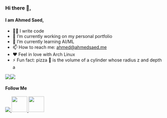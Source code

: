 ### Hi there 👋,
#### I am Ahmed Saed,

- 👨‍💻 I write code
- 🔭 I’m currently working on my personal portfolio 
- 🌱 I’m currently learning AI/ML
- 📫 How to reach me: ahmed@ahmedsaed.me
- ❤️ Feel in love with Arch Linux
- ⚡ Fun fact: pizza 🍕 is the volume of a cylinder whose radius z and depth a

<a href="https://github.com/Ahmedsaed"><img align="center" src="https://github-readme-stats.vercel.app/api?username=Ahmedsaed&count_private=true&show_icons=true&theme=dark&hide=prs,issues&include_all_commits=true" /></a><a href="https://github.com/Ahmedsaed"><img align="center" src="https://github-readme-stats.vercel.app/api/top-langs/?username=Ahmedsaed&layout=compact&langs_count=10&theme=dark" /></a>

#### Follow Me

<a href="https://ahmedsaed.me">
  <img src="https://img.icons8.com/ios/50/4a90e2/internet--v1.png"/>
</a>
<a href="https://www.linkedin.com/in/ahmedsaed26">
  <img width="50px" src="https://img.icons8.com/material-rounded/24/4a90e2/linkedin--v2.png"/>
</a>
<a href="https://www.facebook.com/ahmedsaed26">
  <img width="50px" src="https://img.icons8.com/color/48/4a90e2/facebook-new.png"/>
</a>
